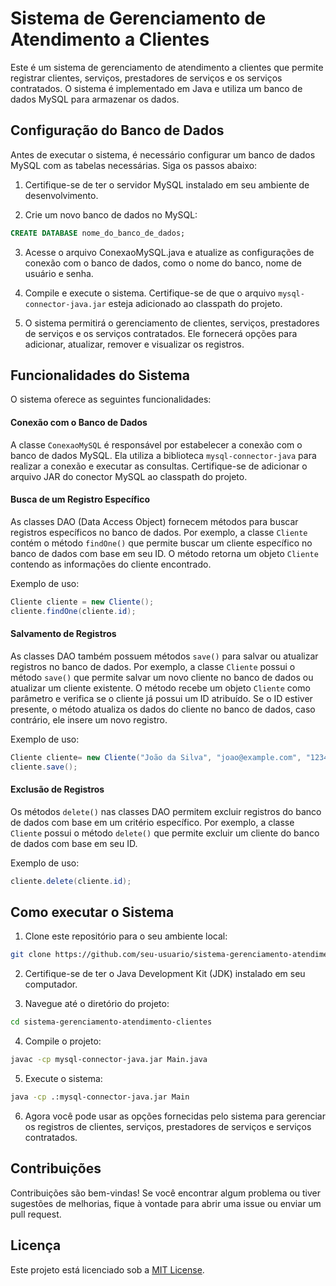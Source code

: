 # Sistema de Gerenciamento de Atendimento a Clientes

Este é um sistema de gerenciamento de atendimento a clientes que permite registrar clientes, serviços, prestadores de serviços e os serviços contratados. O sistema é implementado em Java e utiliza um banco de dados MySQL para armazenar os dados.

## Configuração do Banco de Dados

Antes de executar o sistema, é necessário configurar um banco de dados MySQL com as tabelas necessárias. Siga os passos abaixo:

1. Certifique-se de ter o servidor MySQL instalado em seu ambiente de desenvolvimento.

2. Crie um novo banco de dados no MySQL:

```sql
CREATE DATABASE nome_do_banco_de_dados;
```

3. Acesse o arquivo ConexaoMySQL.java e atualize as configurações de conexão com o banco de dados, como o nome do banco, nome de usuário e senha.

4. Compile e execute o sistema. Certifique-se de que o arquivo `mysql-connector-java.jar` esteja adicionado ao classpath do projeto.

5. O sistema permitirá o gerenciamento de clientes, serviços, prestadores de serviços e os serviços contratados. Ele fornecerá opções para adicionar, atualizar, remover e visualizar os registros.

## Funcionalidades do Sistema


O sistema oferece as seguintes funcionalidades:


#### Conexão com o Banco de Dados

A classe `ConexaoMySQL` é responsável por estabelecer a conexão com o banco de dados MySQL. Ela utiliza a biblioteca `mysql-connector-java` para realizar a conexão e executar as consultas. Certifique-se de adicionar o arquivo JAR do conector MySQL ao classpath do projeto.

#### Busca de um Registro Específico

As classes DAO (Data Access Object) fornecem métodos para buscar registros específicos no banco de dados. Por exemplo, a classe `Cliente` contém o método `findOne()` que permite buscar um cliente específico no banco de dados com base em seu ID. O método retorna um objeto `Cliente` contendo as informações do cliente encontrado.

Exemplo de uso:

```java
Cliente cliente = new Cliente();
cliente.findOne(cliente.id);
```

#### Salvamento de Registros

As classes DAO também possuem métodos `save()` para salvar ou atualizar registros no banco de dados. Por exemplo, a classe `Cliente` possui o método `save()` que permite salvar um novo cliente no banco de dados ou atualizar um cliente existente. O método recebe um objeto `Cliente` como parâmetro e verifica se o cliente já possui um ID atribuído. Se o ID estiver presente, o método atualiza os dados do cliente no banco de dados, caso contrário, ele insere um novo registro.

Exemplo de uso:

```java
Cliente cliente= new Cliente("João da Silva", "joao@example.com", "123456789");
cliente.save();
```

#### Exclusão de Registros

Os métodos `delete()` nas classes DAO permitem excluir registros do banco de dados com base em um critério específico. Por exemplo, a classe `Cliente` possui o método `delete()` que permite excluir um cliente do banco de dados com base em seu ID.

Exemplo de uso:

```java
cliente.delete(cliente.id);
```

## Como executar o Sistema

1. Clone este repositório para o seu ambiente local:

```bash
git clone https://github.com/seu-usuario/sistema-gerenciamento-atendimento-clientes.git
```

2. Certifique-se de ter o Java Development Kit (JDK) instalado em seu computador.

3. Navegue até o diretório do projeto:

```bash
cd sistema-gerenciamento-atendimento-clientes
```

4. Compile o projeto:

```bash
javac -cp mysql-connector-java.jar Main.java
```

5. Execute o sistema:

```bash
java -cp .:mysql-connector-java.jar Main
```

6. Agora você pode usar as opções fornecidas pelo sistema para gerenciar os registros de clientes, serviços, prestadores de serviços e serviços contratados.

## Contribuições

Contribuições são bem-vindas! Se você encontrar algum problema ou tiver sugestões de melhorias, fique à vontade para abrir uma issue ou enviar um pull request.

## Licença

Este projeto está licenciado sob a [MIT License](https://opensource.org/licenses/MIT).
